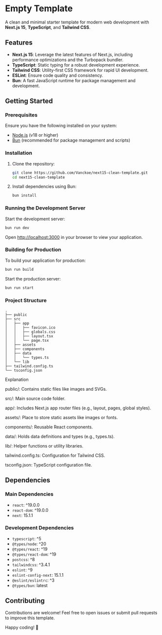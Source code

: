 # Empty Template

A clean and minimal starter template for modern web development with **Next.js 15**, **TypeScript**, and **Tailwind CSS**.

## Features

- **Next.js 15**: Leverage the latest features of Next.js, including performance optimizations and the Turbopack bundler.
- **TypeScript**: Static typing for a robust development experience.
- **Tailwind CSS**: Utility-first CSS framework for rapid UI development.
- **ESLint**: Ensure code quality and consistency.
- **Bun**: A fast JavaScript runtime for package management and development.

## Getting Started

### Prerequisites

Ensure you have the following installed on your system:

- [Node.js](https://nodejs.org/) (v18 or higher)
- [Bun](https://bun.sh/) (recommended for package management and scripts)

### Installation

1. Clone the repository:

   ```bash
   git clone https://github.com/Vanckoe/next15-clean-template.git
   cd next15-clean-template
   ```

2. Install dependencies using Bun:

   ```bash
   bun install
   ```

### Running the Development Server

Start the development server:

```bash
bun run dev
```

Open [http://localhost:3000](http://localhost:3000) in your browser to view your application.

### Building for Production

To build your application for production:

```bash
bun run build
```

Start the production server:

```bash
bun run start
```

### Project Structure

```
.
├── public
├── src
│   ├── app
│   │   ├── favicon.ico
│   │   ├── globals.css
│   │   ├── layout.tsx
│   │   └── page.tsx
│   ├── assets
│   ├── components
│   ├── data
│   │   └── types.ts
│   └── lib
├── tailwind.config.ts
└── tsconfig.json
```

Explanation

public/: Contains static files like images and SVGs.

src/: Main source code folder.

app/: Includes Next.js app router files (e.g., layout, pages, global styles).

assets/: Place to store static assets like images or fonts.

components/: Reusable React components.

data/: Holds data definitions and types (e.g., types.ts).

lib/: Helper functions or utility libraries.

tailwind.config.ts: Configuration for Tailwind CSS.

tsconfig.json: TypeScript configuration file.

## Dependencies

### Main Dependencies

- `react`: ^19.0.0
- `react-dom`: ^19.0.0
- `next`: 15.1.1

### Development Dependencies

- `typescript`: ^5
- `@types/node`: ^20
- `@types/react`: ^19
- `@types/react-dom`: ^19
- `postcss`: ^8
- `tailwindcss`: ^3.4.1
- `eslint`: ^9
- `eslint-config-next`: 15.1.1
- `@eslint/eslintrc`: ^3
- `@types/bun`: latest

## Contributing

Contributions are welcome! Feel free to open issues or submit pull requests to improve this template.

Happy coding! 🎉
